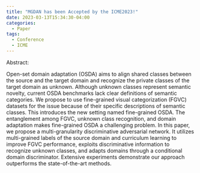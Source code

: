 ```yaml
---
title: "MGDAN has been Accepted by the ICME2023!"
date: 2023-03-13T15:34:30-04:00
categories:
  - Paper
tags:
  - Conference
  - ICME
---
```

Abstract: 

Open-set domain adaptation (OSDA) aims to align shared classes between the source and the target domain and recognize the private classes of the target domain as unknown. Although unknown classes represent semantic novelty, current OSDA benchmarks lack clear definitions of semantic categories. We propose to use fine-grained visual categorization (FGVC) datasets for the issue because of their specific descriptions of semantic classes. This introduces the new setting named fine-grained OSDA. The entanglement among FGVC, unknown class recognition, and domain adaptation makes fine-grained OSDA a challenging problem. In this paper, we propose a multi-granularity discriminative adversarial network. It utilizes multi-grained labels of the source domain and curriculum learning to improve FGVC performance, exploits discriminative information to recognize unknown classes, and adapts domains through a conditional domain discriminator. Extensive experiments demonstrate our approach outperforms the state-of-the-art methods.
